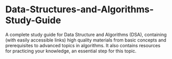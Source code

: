 # Data-Structures-and-Algorithms-Study-Guide
A complete study guide for Data Structure and Algorithms (DSA), containing (with easily accessible links) high quality materials from basic concepts and prerequisites to advanced topics in algorithms. It also contains resources for practicing your knowledge, an essential step for this topic.
